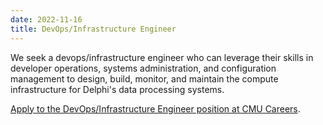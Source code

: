 ```yaml
---
date: 2022-11-16
title: DevOps/Infrastructure Engineer
---
```


We seek a devops/infrastructure engineer who can leverage their skills in developer operations, systems administration, and configuration management to design, build, monitor, and maintain the compute infrastructure for Delphi's data processing systems.

[Apply to the DevOps/Infrastructure Engineer position at CMU Careers](https://cmu.wd5.myworkdayjobs.com/CMU/job/Pittsburgh-PA/DevOps-Infrastructure-Engineer---School-of-Computer-Science_2018599).

